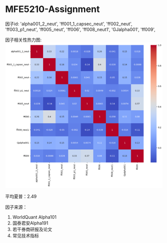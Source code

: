 # MFE5210-Assignment
因子id:
'alpha001_2_neut',
'ff001_1_capsec_neut', 
'ff002_neut', 
'ff003_p1_neut', 
'ff005_neut', 
'ff006', 
'ff008_neut1', 
'GJalpha001', 
'ff009', 

因子相关性热力图:
![alt text](corr_image.png)

平均夏普：2.49

因子来源：
1. WorldQuant Alpha101
2. 国泰君安Alpha191
3. 若干券商研报及论文
4. 常见技术指标